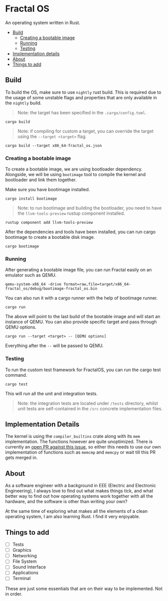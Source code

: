 # Fractal OS

An operating system written in Rust.

 - [Build](#build)
    - [Creating a bootable image](#creating-a-bootable-image)
    - [Running](#running)
    - [Testing](#testing)
 - [Implementation details](#implementation-details)
 - [About](#about)
 - [Things to add](#things-to-add)

## Build

To build the OS, make sure to use `nightly` rust build.
This is required due to the usage of some unstable flags and properties that are
only available in the `nightly` build.

> Note: the target has been specified in the `.cargo/config.toml`.
```shell script
cargo build
```

> Note: if compiling for custom a target, you can override the target using the `--target <target>` flag.
```shell script
cargo build --target x86_64-fractal_os.json
```

### Creating a bootable image

To create a bootable image, we are using bootloader dependency. Alongside, we will
be using `bootimage` tool to compile the kernel and bootloader and link them together.

Make sure you have bootimage installed.

```shell script
cargo install bootimage
```

> Note: to run bootimage and building the bootloader, you need to have the `llvm-tools-preview`
> rustup component installed.
```shell script
rustup component add llvm-tools-preview
```

After the dependencies and tools have been installed, you can run cargo bootimage to create a 
bootable disk image.
```shell script
cargo bootimage
```

### Running

After generating a bootable image file, you can run Fractal easily on an emulator such as QEMU.

```shell script
qemu-system-x86_64 -drive format=raw,file=target/x86_64-fractal_os/debug/bootimage-fractal_os.bin
```

You can also run it with a cargo runner with the help of bootimage runner.

```shell script
cargo run
```

The above will point to the last build of the bootable image and will start an instance of QEMU.
You can also provide specific target and pass through QEMU options.

```shell script
cargo run --target <target> -- [QEMU options]
```

Everything after the `--` will be passed to QEMU.

### Testing

To run the custom test framework for FractalOS, you can run the cargo test command.

```shell script
cargo test
```

This will run all the unit and integration tests.

> Note: the integration tests are located under `/tests` directory, whilst unit tests
> are self-contained in the `/src` concrete implementation files.

## Implementation Details

The kernel is using the `compiler_builtins` crate along with its `mem` implementation.
The functions however are quite unoptimized. There is currently an [open PR against this issue](https://github.com/rust-lang/compiler-builtins/pull/365),
so either this needs to use our own implementation of functions such as `memcmp` and `memcpy` or wait till this
PR gets merged in.
 
## About

As a software engineer with a background in EEE (Electric and Electronic Engineering), I
always love to find out what makes things tick, and what better way to find out how operating
systems work together with all the hardware, and the software is other than writing your own?

At the same time of exploring what makes all the elements of a clean operating system, I am
also learning Rust. I find it very enjoyable.

## Things to add

 - [ ] Tests
 - [ ] Graphics
 - [ ] Networking
 - [ ] File System
 - [ ] Sound Interface
 - [ ] Applications
 - [ ] Terminal
 
These are just some essentials that are on their way to be implemented. Not in order.
